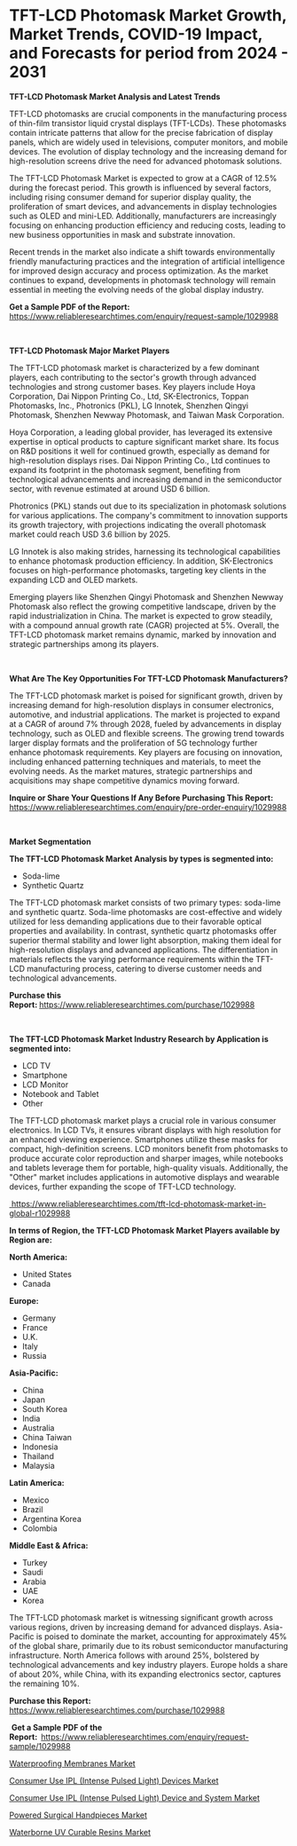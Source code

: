 <p><h1>TFT-LCD Photomask Market Growth, Market Trends, COVID-19 Impact, and Forecasts for period from 2024 - 2031</h1></p><p><strong>TFT-LCD Photomask Market Analysis and Latest Trends</strong></p>
<p><p>TFT-LCD photomasks are crucial components in the manufacturing process of thin-film transistor liquid crystal displays (TFT-LCDs). These photomasks contain intricate patterns that allow for the precise fabrication of display panels, which are widely used in televisions, computer monitors, and mobile devices. The evolution of display technology and the increasing demand for high-resolution screens drive the need for advanced photomask solutions.</p><p>The TFT-LCD Photomask Market is expected to grow at a CAGR of 12.5% during the forecast period. This growth is influenced by several factors, including rising consumer demand for superior display quality, the proliferation of smart devices, and advancements in display technologies such as OLED and mini-LED. Additionally, manufacturers are increasingly focusing on enhancing production efficiency and reducing costs, leading to new business opportunities in mask and substrate innovation.</p><p>Recent trends in the market also indicate a shift towards environmentally friendly manufacturing practices and the integration of artificial intelligence for improved design accuracy and process optimization. As the market continues to expand, developments in photomask technology will remain essential in meeting the evolving needs of the global display industry.</p></p>
<p><strong>Get a Sample PDF of the Report:&nbsp;</strong> <a href="https://www.reliableresearchtimes.com/enquiry/request-sample/1029988?utm_campaign=1558&utm_medium=2&utm_source=Github&utm_content=ia&utm_term=03122024&utm_id=tft-lcd-photomask">https://www.reliableresearchtimes.com/enquiry/request-sample/1029988</a></p>
<p>&nbsp;</p>
<p><strong>TFT-LCD Photomask Major Market Players</strong></p>
<p><p>The TFT-LCD photomask market is characterized by a few dominant players, each contributing to the sector's growth through advanced technologies and strong customer bases. Key players include Hoya Corporation, Dai Nippon Printing Co., Ltd, SK-Electronics, Toppan Photomasks, Inc., Photronics (PKL), LG Innotek, Shenzhen Qingyi Photomask, Shenzhen Newway Photomask, and Taiwan Mask Corporation.</p><p>Hoya Corporation, a leading global provider, has leveraged its extensive expertise in optical products to capture significant market share. Its focus on R&D positions it well for continued growth, especially as demand for high-resolution displays rises. Dai Nippon Printing Co., Ltd continues to expand its footprint in the photomask segment, benefiting from technological advancements and increasing demand in the semiconductor sector, with revenue estimated at around USD 6 billion.</p><p>Photronics (PKL) stands out due to its specialization in photomask solutions for various applications. The company's commitment to innovation supports its growth trajectory, with projections indicating the overall photomask market could reach USD 3.6 billion by 2025.</p><p>LG Innotek is also making strides, harnessing its technological capabilities to enhance photomask production efficiency. In addition, SK-Electronics focuses on high-performance photomasks, targeting key clients in the expanding LCD and OLED markets.</p><p>Emerging players like Shenzhen Qingyi Photomask and Shenzhen Newway Photomask also reflect the growing competitive landscape, driven by the rapid industrialization in China. The market is expected to grow steadily, with a compound annual growth rate (CAGR) projected at 5%. Overall, the TFT-LCD photomask market remains dynamic, marked by innovation and strategic partnerships among its players.</p></p>
<p>&nbsp;</p>
<p><strong>What Are The Key Opportunities For TFT-LCD Photomask Manufacturers?</strong></p>
<p><p>The TFT-LCD photomask market is poised for significant growth, driven by increasing demand for high-resolution displays in consumer electronics, automotive, and industrial applications. The market is projected to expand at a CAGR of around 7% through 2028, fueled by advancements in display technology, such as OLED and flexible screens. The growing trend towards larger display formats and the proliferation of 5G technology further enhance photomask requirements. Key players are focusing on innovation, including enhanced patterning techniques and materials, to meet the evolving needs. As the market matures, strategic partnerships and acquisitions may shape competitive dynamics moving forward.</p></p>
<p><strong>Inquire or Share Your Questions If Any Before Purchasing This Report:</strong> <a href="https://www.reliableresearchtimes.com/enquiry/pre-order-enquiry/1029988?utm_campaign=1558&utm_medium=2&utm_source=Github&utm_content=ia&utm_term=03122024&utm_id=tft-lcd-photomask">https://www.reliableresearchtimes.com/enquiry/pre-order-enquiry/1029988</a></p>
<p>&nbsp;</p>
<p><strong>Market Segmentation</strong></p>
<p><strong>The TFT-LCD Photomask Market Analysis by types is segmented into:</strong></p>
<p><ul><li>Soda-lime</li><li>Synthetic Quartz</li></ul></p>
<p><p>The TFT-LCD photomask market consists of two primary types: soda-lime and synthetic quartz. Soda-lime photomasks are cost-effective and widely utilized for less demanding applications due to their favorable optical properties and availability. In contrast, synthetic quartz photomasks offer superior thermal stability and lower light absorption, making them ideal for high-resolution displays and advanced applications. The differentiation in materials reflects the varying performance requirements within the TFT-LCD manufacturing process, catering to diverse customer needs and technological advancements.</p></p>
<p><strong>Purchase this Report:&nbsp;</strong><a href="https://www.reliableresearchtimes.com/purchase/1029988?utm_campaign=1558&utm_medium=2&utm_source=Github&utm_content=ia&utm_term=03122024&utm_id=tft-lcd-photomask">https://www.reliableresearchtimes.com/purchase/1029988</a></p>
<p>&nbsp;</p>
<p><strong>The TFT-LCD Photomask Market Industry Research by Application is segmented into:</strong></p>
<p><ul><li>LCD TV</li><li>Smartphone</li><li>LCD Monitor</li><li>Notebook and Tablet</li><li>Other</li></ul></p>
<p><p>The TFT-LCD photomask market plays a crucial role in various consumer electronics. In LCD TVs, it ensures vibrant displays with high resolution for an enhanced viewing experience. Smartphones utilize these masks for compact, high-definition screens. LCD monitors benefit from photomasks to produce accurate color reproduction and sharper images, while notebooks and tablets leverage them for portable, high-quality visuals. Additionally, the "Other" market includes applications in automotive displays and wearable devices, further expanding the scope of TFT-LCD technology.</p></p>
<p><a href="https://www.reliableresearchtimes.com/tft-lcd-photomask-market-in-global-r1029988?utm_campaign=1558&utm_medium=2&utm_source=Github&utm_content=ia&utm_term=03122024&utm_id=tft-lcd-photomask">&nbsp;https://www.reliableresearchtimes.com/tft-lcd-photomask-market-in-global-r1029988</a></p>
<p><strong>In terms of Region, the TFT-LCD Photomask Market Players available by Region are:</strong></p>
<p>
    <p> <strong> North America: </strong>
        <ul>
            <li>United States</li>
            <li>Canada</li>
        </ul>
        </p> 
    <p> <strong> Europe: </strong>
        <ul>
            <li>Germany</li>
            <li>France</li>
            <li>U.K.</li>
            <li>Italy</li>
            <li>Russia</li>
        </ul>
        </p> 
    <p> <strong> Asia-Pacific: </strong>
        <ul>
            <li>China</li>
            <li>Japan</li>
            <li>South Korea</li>
            <li>India</li>
            <li>Australia</li>
            <li>China Taiwan</li>
            <li>Indonesia</li>
            <li>Thailand</li>
            <li>Malaysia</li>
        </ul>
        </p> 
    <p> <strong> Latin America: </strong>
        <ul>
            <li>Mexico</li>
            <li>Brazil</li>
            <li>Argentina Korea</li>
            <li>Colombia</li>
        </ul>
        </p> 
    <p> <strong> Middle East & Africa: </strong>
        <ul>
            <li>Turkey</li>
            <li>Saudi</li>
            <li>Arabia</li>
            <li>UAE</li>
            <li>Korea</li>
        </ul>
    </p>
    </p>
<p><p>The TFT-LCD photomask market is witnessing significant growth across various regions, driven by increasing demand for advanced displays. Asia-Pacific is poised to dominate the market, accounting for approximately 45% of the global share, primarily due to its robust semiconductor manufacturing infrastructure. North America follows with around 25%, bolstered by technological advancements and key industry players. Europe holds a share of about 20%, while China, with its expanding electronics sector, captures the remaining 10%.</p></p>
<p><strong>Purchase this Report: </strong><a href="https://www.reliableresearchtimes.com/purchase/1029988?utm_campaign=1558&utm_medium=2&utm_source=Github&utm_content=ia&utm_term=03122024&utm_id=tft-lcd-photomask">https://www.reliableresearchtimes.com/purchase/1029988</a></p>
<p>&nbsp;<strong>Get a Sample PDF of the Report:&nbsp;&nbsp;</strong><a href="https://www.reliableresearchtimes.com/enquiry/request-sample/1029988?utm_campaign=1558&utm_medium=2&utm_source=Github&utm_content=ia&utm_term=03122024&utm_id=tft-lcd-photomask">https://www.reliableresearchtimes.com/enquiry/request-sample/1029988</a></p>
<p><strong></strong></p>
<p><p><a href="https://www.linkedin.com/pulse/global-perspectives-waterproofing-membranes-market-trends-fdyse?utm_campaign=1558&utm_medium=2&utm_source=Github&utm_content=ia&utm_term=03122024&utm_id=tft-lcd-photomask">Waterproofing Membranes Market</a></p><p><a href="https://issuu.com/reportprime-2/docs/consumer-use-ipl-intense-pulsed-light-devices-mark?utm_campaign=1558&utm_medium=2&utm_source=Github&utm_content=ia&utm_term=03122024&utm_id=tft-lcd-photomask">Consumer Use IPL (Intense Pulsed Light) Devices Market</a></p><p><a href="https://issuu.com/reportprime-2/docs/consumer-use-ipl-intense-pulsed-light-device-and-s?utm_campaign=1558&utm_medium=2&utm_source=Github&utm_content=ia&utm_term=03122024&utm_id=tft-lcd-photomask">Consumer Use IPL (Intense Pulsed Light) Device and System Market</a></p><p><a href="https://github.com/mookiesville/Market-Research-Report-List-1/blob/main/powered-surgical-handpieces-market.md?utm_campaign=1558&utm_medium=2&utm_source=Github&utm_content=ia&utm_term=03122024&utm_id=tft-lcd-photomask">Powered Surgical Handpieces Market</a></p><p><a href="https://www.linkedin.com/pulse/global-waterborne-uv-curable-resins-market-pulse-trends-growth-i3bfe?utm_campaign=1558&utm_medium=2&utm_source=Github&utm_content=ia&utm_term=03122024&utm_id=tft-lcd-photomask">Waterborne UV Curable Resins Market</a></p></p>